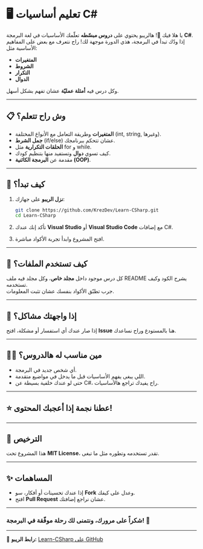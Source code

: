 # 🖥️ تعليم أساسيات C#  

يا هلا فيك 👋! هالريبو يحتوي على **دروس مبسّطه** تعلّمك الأساسيات في لغة البرمجة **C#**.  
إذا ودّك تبدأ في البرمجة، هذي الدورة موجهة لك! راح نتعرف مع بعض على المفاهيم الأساسية مثل:  
- **المتغيرات**  
- **الشروط**  
- **التكرار**  
- **الدوال**  

وكل درس فيه **أمثلة عمليّة** عشان تفهم بشكل أسهل.

---

## 📋 وش راح تتعلم؟  
- **المتغيرات** وطريقة التعامل مع الأنواع المختلفة (int, string, وغيرها).  
- **جمل الشرط** (if/else) عشان تتحكم ببرنامجك.  
- **الحلقات التكرارية** مثل for و while.  
- كيف تسوي **دوال** وتستفيد منها بتنظيم كودك.  
- مقدمة عن **البرمجة الكائنية (OOP)**.

---

## 🚀 كيف تبدأ؟  

1. **نزل الريبو** على جهازك:  
    ```bash
    git clone https://github.com/KrezDev/Learn-CSharp.git
    cd Learn-CSharp
    ```

2. تأكد إنك عندك **Visual Studio** أو **Visual Studio Code** مع إضافات C#.  

3. افتح المشروع وابدأ تجربة الأكواد مباشرة.  

---

## 📝 كيف تستخدم الملفات؟  
كل درس موجود داخل **مجلد خاص**، وكل مجلد فيه ملف README يشرح الكود وكيف تستخدمه.  
جرب تطبّق الأكواد بنفسك عشان تثبت المعلومات.

---

## 💬 إذا واجهتك مشاكل؟  
إذا صار عندك أي استفسار أو مشكلة، افتح **Issue** هنا بالمستودع وراح نساعدك.

---

## 👨‍💻 مين مناسب له هالدروس؟  
- أي شخص جديد في البرمجة.  
- اللي يبغى يفهم الأساسيات قبل ما يدخل في مواضيع متقدمة.  
- حتى لو عندك خلفية بسيطة عن C#، راح يفيدك تراجع هالأساسيات.

---

## ⭐ عطنا نجمة إذا أعجبك المحتوى!  

---

## 📄 الترخيص  
هذا المشروع تحت **MIT License**، تقدر تستخدمه وتطوره مثل ما تبغى.

---

## ✨ المساهمات  
- إذا عندك تحسينات أو أفكار، سو **Fork** وعدل على كيفك.  
- افتح **Pull Request** عشان نراجع إضافتك.  

---

### شكراً على مرورك، ونتمنى لك رحلة موفّقة في البرمجة! 👏

---

🔗 **رابط الريبو:** [Learn-CSharp على GitHub](https://github.com/KrezDev/Learn-CSharp/tree/main)
